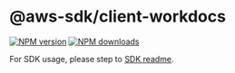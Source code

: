 # @aws-sdk/client-workdocs

[![NPM version](https://img.shields.io/npm/v/@aws-sdk/client-workdocs/rc.svg)](https://www.npmjs.com/package/@aws-sdk/client-workdocs)
[![NPM downloads](https://img.shields.io/npm/dm/@aws-sdk/client-workdocs.svg)](https://www.npmjs.com/package/@aws-sdk/client-workdocs)

For SDK usage, please step to [SDK readme](https://github.com/aws/aws-sdk-js-v3).
